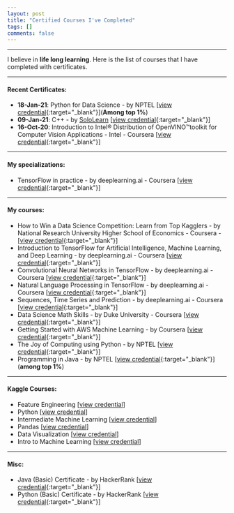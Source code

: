 ```yaml
---
layout: post
title: "Certified Courses I've Completed"
tags: []
comments: false
---
```


---

I believe in **life long learning**. Here is the list of courses that I have completed with certificates.

---

#### Recent Certificates: 
* **18-Jan-21**: Python for Data Science - by NPTEL [[view credential](https://internalapp.nptel.ac.in/NOC/NOC20/SEM2/Ecertificates/106/noc20-cs80/Course/NPTEL20CS80S32320262166742.jpg){:target="_blank"}](**Among top 1%**)
* **09-Jan-21**: C++ - by [SoloLearn](https://www.sololearn.com/learning/1051) [[view credential](https://www.sololearn.com/certificates/course/en/19733903/1051/landscape/png){:target="_blank"}]
* **16-Oct-20**: Introduction to Intel® Distribution of OpenVINO™toolkit for Computer Vision Applications - Intel - Coursera [[view credential](https://www.coursera.org/account/accomplishments/certificate/JN3XBBHV2AM5){:target="_blank"}]

---

#### My specializations:
* TensorFlow in practice - by deeplearning.ai - Coursera [[view credential](https://www.coursera.org/account/accomplishments/specialization/certificate/W367WRURG83V){:target="_blank"}]

---
#### My courses:

* How to Win a Data Science Competition: Learn from Top Kagglers - by National Research University Higher School of Economics - Coursera - [[view credential](https://www.coursera.org/account/accomplishments/certificate/MGGEWVK3AZNS){:target="_blank"}]
* Introduction to TensorFlow for Artificial Intelligence, Machine Learning, and Deep Learning - by deeplearning.ai - Coursera [[view credential](https://www.coursera.org/account/accomplishments/certificate/5949WHVLHHTS){:target="_blank"}]
* Convolutional Neural Networks in TensorFlow - by deeplearning.ai - Coursera [[view credential](https://www.coursera.org/account/accomplishments/certificate/TB3V83Z697VE){:target="_blank"}]
* Natural Language Processing in TensorFlow - by deeplearning.ai - Coursera [[view credential](https://www.coursera.org/account/accomplishments/certificate/AWUVJDFZGXBY){:target="_blank"}]
* Sequences, Time Series and Prediction - by deeplearning.ai - Coursera [[view credential](https://www.coursera.org/account/accomplishments/certificate/BS4Z3933P6WZ){:target="_blank"}]
* Data Science Math Skills - by Duke University - Coursera [[view credential](https://www.coursera.org/account/accomplishments/certificate/AVMD8CWCHM73){:target="_blank"}]
* Getting Started with AWS Machine Learning - by Coursera [[view credential](https://www.coursera.org/account/accomplishments/certificate/RZXSDLEUTW32){:target="_blank"}]
* The Joy of Computing using Python - by NPTEL [[view credential](https://nptel.ac.in/content/noc/NOC19/SEM2/Ecertificates/106/noc19-cs41/Course/NPTEL19CS41S52160439191170727.jpg){:target="_blank"}]
* Programming in Java - by NPTEL [[view credential](https://nptel.ac.in/content/noc/NOC19/SEM1/Ecertificates/106/noc19-cs07/Course/NPTEL19CS07S52070147191167482.jpg){:target="_blank"}] (**among top 1%**)

---

#### Kaggle Courses:
* Feature Engineering [[view credential](https://www.kaggle.com/learn/certification/shrishailgajbhar/feature-engineering)]
* Python [[view credential](https://www.kaggle.com/learn/certification/shrishailgajbhar/python)]
* Intermediate Machine Learning [[view credential](https://www.kaggle.com/learn/certification/shrishailgajbhar/intermediate-machine-learning)]
* Pandas [[view credential](https://www.kaggle.com/learn/certification/shrishailgajbhar/pandas)]
* Data Visualization [[view credential](https://www.kaggle.com/learn/certification/shrishailgajbhar/data-visualization)]
* Intro to Machine Learning [[view credential](https://www.kaggle.com/learn/certification/shrishailgajbhar/intro-to-machine-learning)]

---
#### Misc:
* Java (Basic) Certificate - by HackerRank [[view credential](https://www.hackerrank.com/certificates/f10ec6d8414e){:target="_blank"}]
* Python (Basic) Certificate - by HackerRank [[view credential](https://www.hackerrank.com/certificates/cc2b742ce586){:target="_blank"}]
